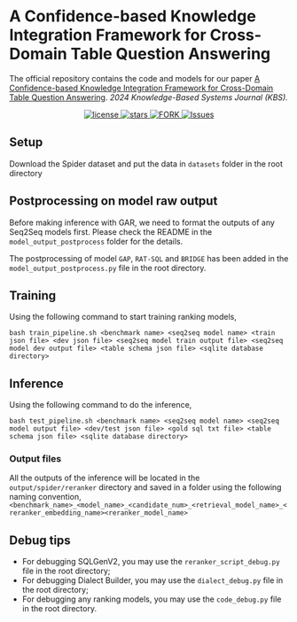 # A Confidence-based Knowledge Integration Framework for Cross-Domain Table Question Answering

The official repository contains the code and models for our paper [A Confidence-based Knowledge Integration Framework for Cross-Domain Table Question Answering](https://ieeexplore.ieee.org/document/xxx). *2024 Knowledge-Based Systems Journal (KBS).*

<p align="center">
   <a href="https://github.com/kaimary/CKIF/blob/main/LICENSE">
        <img alt="license" src="https://img.shields.io/github/license/kaimary/CKIF.svg?color=blue">
   </a>
   <a href="https://github.com/kaimary/CKIF/stargazers">
       <img alt="stars" src="https://img.shields.io/github/stars/kaimary/CKIF" />
  	</a>
  	<a href="https://github.com/kaimary/CKIF/network/members">
       <img alt="FORK" src="https://img.shields.io/github/forks/kaimary/CKIF?color=FF8000" />
  	</a>
    <a href="https://github.com/kaimary/CKIF/issues">
      <img alt="Issues" src="https://img.shields.io/github/issues/kaimary/CKIF?color=0088ff"/>
    </a>
    <br />
</p>

## Setup

Download the Spider dataset and put the data in `datasets` folder in the root directory

## Postprocessing on model raw output
Before making inference with GAR, we need to format the outputs of any Seq2Seq models first. Please check the README in the `model_output_postprocess` folder for the details.

The postprocessing of model `GAP`, `RAT-SQL` and `BRIDGE` has been added in the `model_output_postprocess.py` file in the root directory.

## Training
Using the following command to start training ranking models,
```
bash train_pipeline.sh <benchmark name> <seq2seq model name> <train json file> <dev json file> <seq2seq model train output file> <seq2seq model dev output file> <table schema json file> <sqlite database directory>
```

## Inference
Using the following command to do the inference,
```
bash test_pipeline.sh <benchmark name> <seq2seq model name> <seq2seq model output file> <dev/test json file> <gold sql txt file> <table schema json file> <sqlite database directory>
```

### Output files
All the outputs of the inference will be located in the `output/spider/reranker` directory and saved in a folder using the following naming convention, 
`<benchmark_name>_<model_name>_<candidate_num>_<retrieval_model_name>_<reranker_embedding_name><reranker_model_name>` 

## Debug tips
- For debugging SQLGenV2, you may use the `reranker_script_debug.py` file in the root directory;
- For debugging Dialect Builder, you may use the `dialect_debug.py` file in the root directory;
- For debugging any ranking models, you may use the `code_debug.py` file in the root directory.
